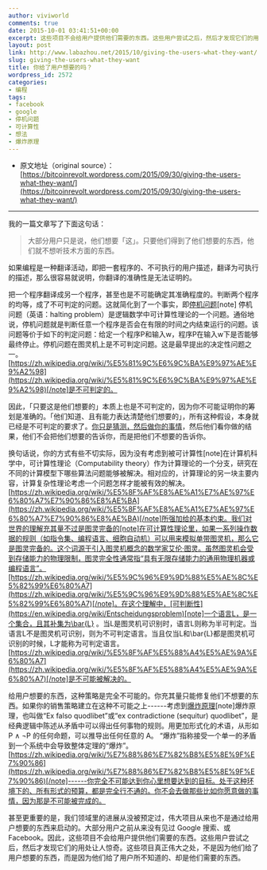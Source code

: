 ```yaml
---
author: viviworld
comments: true
date: 2015-10-01 03:41:51+00:00
excerpt: 这些项目不会给用户提供他们需要的东西。这些用户尝试之后，然后才发现它们的用处让人惊奇。这些项目真正伟大之处，不是因为他们给了用户想要的东西，而是因为他们给了用户所不知道的、却是他们需要的东西。
layout: post
link: http://www.labazhou.net/2015/10/giving-the-users-what-they-want/
slug: giving-the-users-what-they-want
title: 你给了用户想要的吗？
wordpress_id: 2572
categories:
- 编程
tags:
- facebook
- google
- 停机问题
- 可计算性
- 想法
- 爆炸原理
---
```



	
  * 原文地址（original source）：[https://bitcoinrevolt.wordpress.com/2015/09/30/giving-the-users-what-they-want/](https://bitcoinrevolt.wordpress.com/2015/09/30/giving-the-users-what-they-want/)





* * *



我的一篇文章写了下面这句话：


<blockquote>大部分用户只是说，他们想要「这」。只要他们得到了他们想要的东西，他们就不想听技术方面的东西。</blockquote>


如果编程是一种翻译活动，即把一套程序的、不可执行的用户描述，翻译为可执行的描述，那么很容易就说明，你翻译的准确性是无法证明的。

把一个程序翻译成另一个程序，甚至也是不可能确定其准确程度的。判断两个程序的均等，成了不可判定的问题。这就简化到了一个事实，即[停机问题](https://en.wikipedia.org/wiki/Halting_problem)[note] 停机问题（英语：halting problem）是逻辑数学中可计算性理论的一个问题。通俗地说，停机问题就是判断任意一个程序是否会在有限的时间之内结束运行的问题。该问题等价于如下的判定问题：给定一个程序P和输入w，程序P在输入w下是否能够最终停止。停机问题在图灵机上是不可判定问题。这是最早提出的决定性问题之一。[https://zh.wikipedia.org/wiki/%E5%81%9C%E6%9C%BA%E9%97%AE%E9%A2%98](https://zh.wikipedia.org/wiki/%E5%81%9C%E6%9C%BA%E9%97%AE%E9%A2%98)[/note]是不可判定的。

因此，「只要这是他们想要的」本质上也是不可判定的，因为你不可能证明你的筹划是准确的。「他们知道、且有能力表达清楚他们想要的」，所有这种假设，本身就已经是不可判定的要求了。[你只是猜测，然后做你的事情](http://www.labazhou.net/2015/04/code-is-ux/)，然后他们看你做的结果，他们不会把他们想要的告诉你，而是把他们不想要的告诉你。

换句话说，你的方式有些不切实际，因为没有考虑到被可计算性[note]在计算机科学中，可计算性理论（Computability theory）作为计算理论的一个分支，研究在不同的计算模型下哪些算法问题能够被解决。相对应的，计算理论的另一块主要内容，计算复杂性理论考虑一个问题怎样才能被有效的解决。[https://zh.wikipedia.org/wiki/%E5%8F%AF%E8%AE%A1%E7%AE%97%E6%80%A7%E7%90%86%E8%AE%BA](https://zh.wikipedia.org/wiki/%E5%8F%AF%E8%AE%A1%E7%AE%97%E6%80%A7%E7%90%86%E8%AE%BA)[/note]所强加给的基本约束。我们对世界的理解充其量不过是图灵完备的[note]在可计算性理论里，如果一系列操作数据的规则（如指令集、编程语言、细胞自动机）可以用来模拟单带图灵机，那么它是图灵完备的。这个词源于引入图灵机概念的数学家艾伦·图灵。虽然图灵机会受到存储能力的物理限制，图灵完全性通常指“具有无限存储能力的通用物理机器或编程语言”。[https://zh.wikipedia.org/wiki/%E5%9C%96%E9%9D%88%E5%AE%8C%E5%82%99%E6%80%A7](https://zh.wikipedia.org/wiki/%E5%9C%96%E9%9D%88%E5%AE%8C%E5%82%99%E6%80%A7)[/note]。在这个理解中，[可判断性](https://en.wikipedia.org/wiki/Entscheidungsproblem)[note]一个语言L，是一个集合，且其补集为\bar{L} 。当L是图灵机可识别时，语言L则称为半可判定。当语言L不是图灵机可识别，则为不可判定语言。当且仅当L和\bar{L}都是图灵机可识别的时候，L才能称为可判定语言。[https://zh.wikipedia.org/wiki/%E5%8F%AF%E5%88%A4%E5%AE%9A%E6%80%A7](https://zh.wikipedia.org/wiki/%E5%8F%AF%E5%88%A4%E5%AE%9A%E6%80%A7)[/note]是不可能被解决的。

给用户想要的东西，这种策略是完全不可能的。你充其量只能修复他们不想要的东西。如果你的销售策略建立在这种不可能之上------考虑到[爆炸原理](https://en.wikipedia.org/wiki/Principle_of_explosion)[note]爆炸原理，也叫做“Ex falso quodlibet”或“ex contradictione (sequitur) quodlibet”，是经典逻辑中陈述从矛盾中可以得出任何事物的规则。用更加形式化的术语，从形如 P ∧ ¬P 的任何命题，可以推导出任何任意的 A。 “爆炸”指称接受一个单一的矛盾到一个系统中会导致整体定理的“爆炸”。[https://zh.wikipedia.org/wiki/%E7%88%86%E7%82%B8%E5%8E%9F%E7%90%86](https://zh.wikipedia.org/wiki/%E7%88%86%E7%82%B8%E5%8E%9F%E7%90%86)[/note]------你完全不可能达到你心里想要达到的目标。处于这种环境下的、所有形式的预算，都是完全行不通的。你不会去做那些比如你愿意做的事情，因为那是不可能被完成的。

甚至更重要的是，我们领域里的进展从没被预定过，伟大项目从来也不是通过给用户想要的东西来启动的。大部分用户之前从来没有见过 Google 搜索、或 Facebook。因此，这些项目不会给用户提供他们需要的东西。这些用户尝试之后，然后才发现它们的用处让人惊奇。这些项目真正伟大之处，不是因为他们给了用户想要的东西，而是因为他们给了用户所不知道的、却是他们需要的东西。
